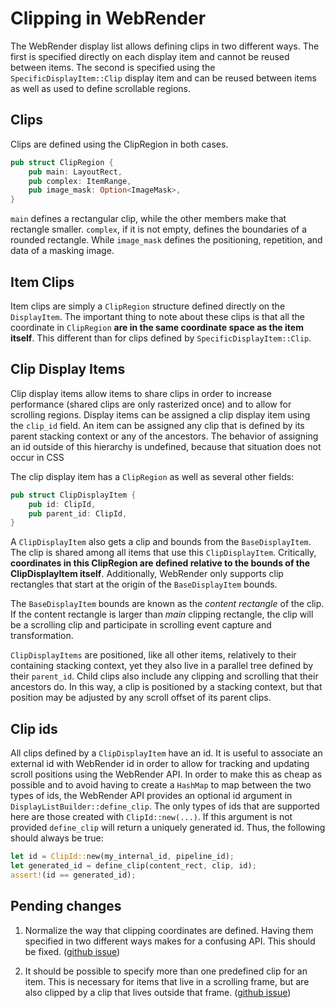 # Clipping in WebRender

The WebRender display list allows defining clips in two different ways. The
first is specified directly on each display item and cannot be reused between
items. The second is specified using the `SpecificDisplayItem::Clip` display item
and can be reused between items as well as used to define scrollable regions.

## Clips

Clips are defined using the ClipRegion in both cases.

```rust
pub struct ClipRegion {
    pub main: LayoutRect,
    pub complex: ItemRange,
    pub image_mask: Option<ImageMask>,
}
```

`main` defines a rectangular clip, while the other members make that rectangle
smaller. `complex`, if it is not empty, defines the boundaries of a rounded
rectangle. While `image_mask` defines the positioning, repetition, and data of
a masking image.

## Item Clips

Item clips are simply a `ClipRegion` structure defined directly on the
`DisplayItem`. The important thing to note about these clips is that all the
coordinate in `ClipRegion` **are in the same coordinate space as the item
itself**. This different than for clips defined by `SpecificDisplayItem::Clip`.

## Clip Display Items

Clip display items allow items to share clips in order to increase performance
(shared clips are only rasterized once) and to allow for scrolling regions.
Display items can be assigned a clip display item using the `clip_id`
field. An item can be assigned any clip that is defined by its parent stacking
context or any of the ancestors. The behavior of assigning an id outside of
this hierarchy is undefined, because that situation does not occur in CSS

The clip display item has a `ClipRegion` as well as several other fields:

```rust
pub struct ClipDisplayItem {
    pub id: ClipId,
    pub parent_id: ClipId,
}
```

A `ClipDisplayItem` also gets a clip and bounds from the `BaseDisplayItem`. The
clip is shared among all items that use this `ClipDisplayItem`. Critically,
**coordinates in this ClipRegion are defined relative to the bounds of the
ClipDisplayItem itself**. Additionally, WebRender only supports clip rectangles
that start at the origin of the `BaseDisplayItem` bounds.

The `BaseDisplayItem` bounds are known as the *content rectangle* of the clip. If
the content rectangle is larger than *main* clipping rectangle, the clip will
be a scrolling clip and participate in scrolling event capture and
transformation.

`ClipDisplayItems` are positioned, like all other items, relatively to their
containing stacking context, yet they also live in a parallel tree defined by
their `parent_id`. Child clips also include any clipping and scrolling that
their ancestors do. In this way, a clip is positioned by a stacking context,
but that position may be adjusted by any scroll offset of its parent clips.

## Clip ids

All clips defined by a `ClipDisplayItem` have an id. It is useful to associate
an external id with WebRender id in order to allow for tracking and updating
scroll positions using the WebRender API. In order to make this as cheap as
possible and to avoid having to create a `HashMap` to map between the two types
of ids, the WebRender API provides an optional id argument in
`DisplayListBuilder::define_clip`. The only types of ids that are supported
here are those created with `ClipId::new(...)`. If this argument is not
provided `define_clip` will return a uniquely generated id. Thus, the following
should always be true:

```rust
let id = ClipId::new(my_internal_id, pipeline_id);
let generated_id = define_clip(content_rect, clip, id);
assert!(id == generated_id);
```

## Pending changes
1. Normalize the way that clipping coordinates are defined. Having them
   specified in two different ways makes for a confusing API. This should be
   fixed.  ([github issue](https://github.com/servo/webrender/issues/1090))

1. It should be possible to specify more than one predefined clip for an item.
   This is necessary for items that live in a scrolling frame, but are also
   clipped by a clip that lives outside that frame.
   ([github issue](https://github.com/servo/webrender/issues/840))

